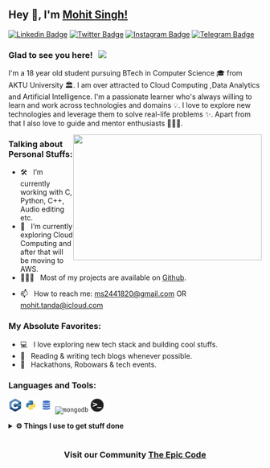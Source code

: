 ## Hey 👋, I'm [Mohit Singh!](https://github.com/mohit2220002/)

[![Linkedin Badge](https://img.shields.io/badge/-LinkedIn-0e76a8?style=flat-square&logo=Linkedin&logoColor=white)](https://www.linkedin.com/in/mohit-singh-33719619a/)
[![Twitter Badge](https://img.shields.io/badge/-Twitter-00acee?style=flat-square&logo=Twitter&logoColor=white)](https://twitter.com/MohitTanda)
[![Instagram Badge](https://img.shields.io/badge/-Instagram-e4405f?style=flat-square&logo=Instagram&logoColor=white)](https://www.instagram.com/m._o_.h._i_.t/)
[![Telegram Badge](https://img.shields.io/badge/-Telegram-0088cc?style=flat-square&logo=Telegram&logoColor=white)](https://t.me/mohit_tanda)

### Glad to see you here! &nbsp; ![](https://visitor-badge.glitch.me/badge?page_id=ceokartik.ceokartik&style=flat-square&color=0088cc)

I'm a 18 year old student pursuing BTech in Computer Science 🎓 from AKTU University 🏛. I am over attracted to Cloud Computing ,Data Analytics and Artificial Intelligence. I'm a passionate learner who's always willing to learn and work across technologies and domains 💡. I love to explore new technologies and leverage them to solve real-life problems ✨. Apart from that I also love to guide and mentor enthusiasts 👨🏻‍💻.

<img align="right" height="250" width="375" alt="" src="https://raw.githubusercontent.com/iampavangandhi/iampavangandhi/master/gifs/coder.gif" />

### Talking about Personal Stuffs:

- 🛠 &nbsp; I’m currently working with C, Python, C++, <br /> Audio editing etc.
- 🚀 &nbsp; I’m currently exploring Cloud Computing and after that will be moving to AWS.
- 👨🏻‍💻 &nbsp; Most of my projects are available on [Github](https://github.com/mohit2220002).
<!--- 👾 &nbsp; Fun fact: Equal is Not Always Equal in Javascript.-->
- 📫 &nbsp; How to reach me: ms2441820@gmail.com OR mohit.tanda@icloud.com
<!--- 📝 &nbsp; Checkout my [Resume](https://github.com/ceokartik/ceokartik/blob/master/resume.pdf).-->

### My Absolute Favorites:

- 💻 &nbsp; I love exploring new tech stack and building cool stuffs.
- 📰 &nbsp; Reading & writing tech blogs whenever possible.
- 🍕 &nbsp; Hackathons, Robowars & tech events.

### Languages and Tools:

<code><img height="27" src="https://raw.githubusercontent.com/github/explore/80688e429a7d4ef2fca1e82350fe8e3517d3494d/topics/cpp/cpp.png" alt="cpp"></code>
<code><img height="27" src="https://raw.githubusercontent.com/github/explore/80688e429a7d4ef2fca1e82350fe8e3517d3494d/topics/python/python.png" alt="python"></code>
<code><img height="27" src="https://raw.githubusercontent.com/github/explore/80688e429a7d4ef2fca1e82350fe8e3517d3494d/topics/sql/sql.png" alt="sql"></code>
<code><img height="27" src="https://encrypted-tbn0.gstatic.com/images?q=tbn%3AANd9GcSTTzPAw-55ssm1Im594xYZ9eRQu2JylrkYLg&usqp=CAU" alt="mongodb"></code>
<code><img height="27" src="https://raw.githubusercontent.com/github/explore/80688e429a7d4ef2fca1e82350fe8e3517d3494d/topics/terminal/terminal.png" alt="terminal"></code>

<!--
<code><img height="25" src="https://raw.githubusercontent.com/github/explore/80688e429a7d4ef2fca1e82350fe8e3517d3494d/topics/sass/sass.png" alt="sass"></code>
-->


<!--
<details>
  <summary><b>🧑‍🚀 Open Source Projects</b></summary>

  <br />
  <table>
    <thead align="center">
      <tr border: none;>
        <td><b>💻 Projects</b></td>
        <td><b>🌟 Stars</b></td>
        <td><b>🍴 Forks</b></td>
        <td><b>🐛 Issues</b></td>
        <td><b>🔔 Pull Requests</b></td>
        <td><b>👨‍💻 Language</b></td>
      </tr>
    </thead>
    <tbody>
      <tr>
	      <td><a href="https://github.com/ceokartik/Gitwar"><b>🚀 Gitwar</b></a></td>
        <td><img alt="Stars" src="https://img.shields.io/github/stars/ceokartik/Gitwar?style=flat-square&labelColor=343b41"/></td>
        <td><img alt="Forks" src="https://img.shields.io/github/forks/ceokartik/Gitwar?style=flat-square&labelColor=343b41"/></td>
        <td><img alt="Issues" src="https://img.shields.io/github/issues/ceokartik/Gitwar?style=flat-square"/></td>
        <td><img alt="Pull Requests" src="https://img.shields.io/github/issues-pr/ceokartik/Gitwar?style=flat-square"/></td>
        <td><img alt="Language" src="https://img.shields.io/github/languages/top/ceokartik/Gitwar?style=flat-square"/></td>
      </tr>
      <tr>
	      <td><a href="https://github.com/ceokartik/TradeByte"><b>💸 TradeByte</b></a></td>
        <td><img alt="Stars" src="https://img.shields.io/github/stars/ceokartik/TradeByte?style=flat-square&labelColor=343b41"/></td>
        <td><img alt="Forks" src="https://img.shields.io/github/forks/ceokartik/TradeByte?style=flat-square&labelColor=343b41"/></td>
        <td><img alt="Issues" src="https://img.shields.io/github/issues/ceokartik/TradeByte?style=flat-square"/></td>
        <td><img alt="Pull Requests" src="https://img.shields.io/github/issues-pr/ceokartik/TradeByte?style=flat-square"/></td>
        <td><img alt="Language" src="https://img.shields.io/github/languages/top/ceokartik/TradeByte?label=javascript&style=flat-square"/></td>
      </tr>
     
    </tbody>
  </table>
  <br />
</details>
 -->
<details>	
  <br />
  <summary><b>⚙️ Things I use to get stuff done</b></summary>
  	<ul>
  	    <li><b>OS:</b> macOS Ventura </li>
	    <li><b>Laptop: </b> MacBook Air (M1)</li>
  	    <li><b>Browser: </b> Safari & Brave </li>
	    <li><b>Code Editor:</b> Xcode, VSCode & Pycharm</li>
	    <li><b>To Stay Updated:</b> <a href="https://theepiccode.com">The Epic Code</a></li>
	    <br />
	</ul>	
</details>

#

<div align="center">

### Visit our Community [The Epic Code](https://theepiccode.com)

</div>
